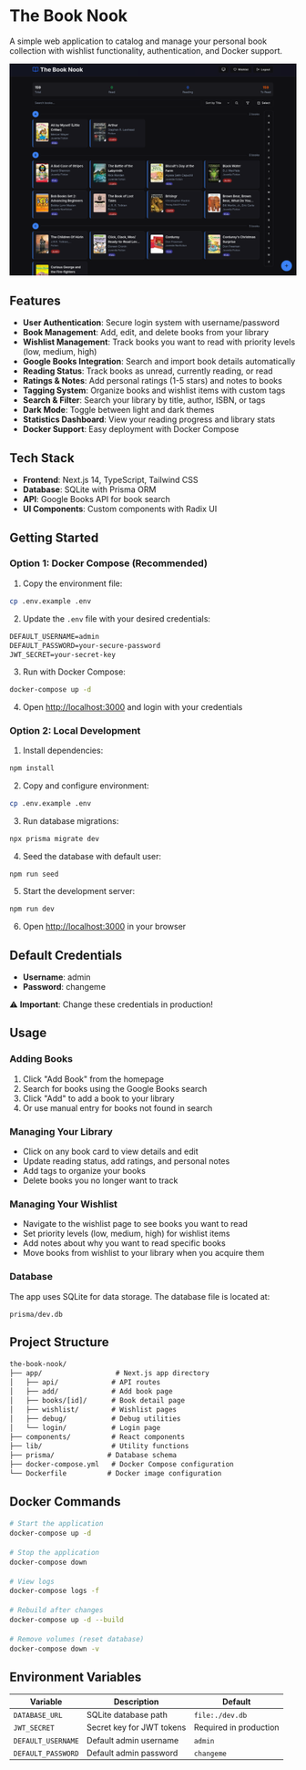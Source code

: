 # The Book Nook

A simple web application to catalog and manage your personal book collection with wishlist functionality, authentication, and Docker support.

![screenshot](assets/screenshot.png)

## Features

- **User Authentication**: Secure login system with username/password
- **Book Management**: Add, edit, and delete books from your library
- **Wishlist Management**: Track books you want to read with priority levels (low, medium, high)
- **Google Books Integration**: Search and import book details automatically
- **Reading Status**: Track books as unread, currently reading, or read
- **Ratings & Notes**: Add personal ratings (1-5 stars) and notes to books
- **Tagging System**: Organize books and wishlist items with custom tags
- **Search & Filter**: Search your library by title, author, ISBN, or tags
- **Dark Mode**: Toggle between light and dark themes
- **Statistics Dashboard**: View your reading progress and library stats
- **Docker Support**: Easy deployment with Docker Compose

## Tech Stack

- **Frontend**: Next.js 14, TypeScript, Tailwind CSS
- **Database**: SQLite with Prisma ORM
- **API**: Google Books API for book search
- **UI Components**: Custom components with Radix UI

## Getting Started

### Option 1: Docker Compose (Recommended)

1. Copy the environment file:

```bash
cp .env.example .env
```

2. Update the `.env` file with your desired credentials:

```
DEFAULT_USERNAME=admin
DEFAULT_PASSWORD=your-secure-password
JWT_SECRET=your-secret-key
```

3. Run with Docker Compose:

```bash
docker-compose up -d
```

4. Open [http://localhost:3000](http://localhost:3000) and login with your credentials

### Option 2: Local Development

1. Install dependencies:

```bash
npm install
```

2. Copy and configure environment:

```bash
cp .env.example .env
```

3. Run database migrations:

```bash
npx prisma migrate dev
```

4. Seed the database with default user:

```bash
npm run seed
```

5. Start the development server:

```bash
npm run dev
```

6. Open [http://localhost:3000](http://localhost:3000) in your browser

## Default Credentials

- **Username**: admin
- **Password**: changeme

⚠️ **Important**: Change these credentials in production!

## Usage

### Adding Books

1. Click "Add Book" from the homepage
2. Search for books using the Google Books search
3. Click "Add" to add a book to your library
4. Or use manual entry for books not found in search

### Managing Your Library

- Click on any book card to view details and edit
- Update reading status, add ratings, and personal notes
- Add tags to organize your books
- Delete books you no longer want to track

### Managing Your Wishlist

- Navigate to the wishlist page to see books you want to read
- Set priority levels (low, medium, high) for wishlist items
- Add notes about why you want to read specific books
- Move books from wishlist to your library when you acquire them

### Database

The app uses SQLite for data storage. The database file is located at:

```
prisma/dev.db
```

## Project Structure

```
the-book-nook/
├── app/                  # Next.js app directory
│   ├── api/             # API routes
│   ├── add/             # Add book page
│   ├── books/[id]/      # Book detail page
│   ├── wishlist/        # Wishlist pages
│   ├── debug/           # Debug utilities
│   └── login/           # Login page
├── components/          # React components
├── lib/                 # Utility functions
├── prisma/             # Database schema
├── docker-compose.yml   # Docker Compose configuration
└── Dockerfile          # Docker image configuration
```

## Docker Commands

```bash
# Start the application
docker-compose up -d

# Stop the application
docker-compose down

# View logs
docker-compose logs -f

# Rebuild after changes
docker-compose up -d --build

# Remove volumes (reset database)
docker-compose down -v
```

## Environment Variables

| Variable           | Description               | Default                |
| ------------------ | ------------------------- | ---------------------- |
| `DATABASE_URL`     | SQLite database path      | `file:./dev.db`        |
| `JWT_SECRET`       | Secret key for JWT tokens | Required in production |
| `DEFAULT_USERNAME` | Default admin username    | `admin`                |
| `DEFAULT_PASSWORD` | Default admin password    | `changeme`             |

